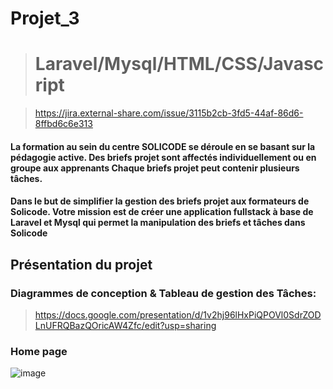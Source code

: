 # Projet_3

> # Laravel/Mysql/HTML/CSS/Javascript

> https://jira.external-share.com/issue/3115b2cb-3fd5-44af-86d6-8ffbd6c6e313

#### La formation au sein du centre SOLICODE se déroule en se basant sur la pédagogie active. Des briefs projet sont affectés individuellement ou en groupe aux apprenants Chaque briefs projet peut contenir plusieurs tâches.
#### Dans le but de simplifier la gestion des briefs projet aux formateurs de Solicode. Votre mission est de créer une application fullstack à base de Laravel et Mysql qui permet la manipulation des briefs et tâches dans Solicode


## Présentation du projet
### Diagrammes de conception & Tableau de gestion des Tâches:
> https://docs.google.com/presentation/d/1v2hj96lHxPiQPOVl0SdrZODLnUFRQBazQOricAW4Zfc/edit?usp=sharing


### Home page
![image](https://user-images.githubusercontent.com/92023794/199241691-d655f22f-bc02-4102-89e4-c7c56b138c1a.png)
